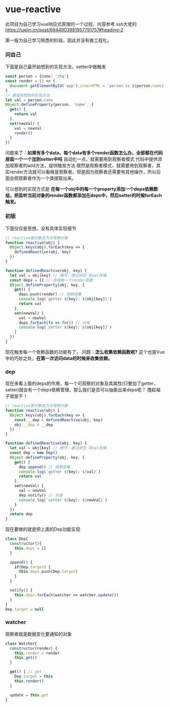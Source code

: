 # vue-reactive

此项目为自己学习vue响应式原理的一个过程，内容参考 ssh大佬的 https://juejin.im/post/6844903981957791757#heading-2

第一版为自己学习熟悉的阶段，因此并没有做工程化。

### 问自己
下面是自己最开始想到的实现方法，setter中做触发
```js
const person = {name: 'zhq'}
const render = () => {
  document.getElementById('app').innerHTML = `person is ${person.name}`
}
// 最容易想到的实现方法
let val = person.name
Object.defineProperty(person, 'name', {
  get() {
    return val
  },
  set(newVal) {
    val = newVal
    render()
  }
})
```
问题来了：__如果有多个data，每个data有多个render函数怎么办，全部都在代码层面一个一个加到setter中吗__
自动化一点，就需要用到观察者模式
代码中提供添加观察者的add方法，提供触发方法
既然是观察者模式，就需要用到观察者，其实render方法就可以看做是观察者，但是因为观察者还需要有其他操作，所以后面会把观察者作为一个类提取出来。

可以想到的实现方式是
__在每一个obj中的每一个property添加一个deps依赖数组，把监听当前对象的render函数都添加在deps中，然后setter的时候forEach触发。__

### 初版
下面仅仅是思想，没有具体实现细节
```js
// reactive使对象变为可观察对象
function reactive(obj) {
  Object.keys(obj).forEach(key => {
    definedReactive(obj, key)
  })
}

function definedReactive(obj, key) {
  let val = obj[key] // 细节：通过闭包 将val存储
  const deps = [] // 存储每一个render函数
  Object.defineProperty(obj, key, {
    get() {
      deps.push(render) // 依赖收集 
      console.log(`getter ${key}: ${obj[key]}`)
      return val
    },
    set(newVal) {
      val = newVal
      deps.forEach(fn => fn()) // 分发
      console.log(`setter ${key}: ${obj[key]}`)
    }
  })
}
```
现在触发每一个依赖函数的功能有了，
问题：__怎么收集依赖函数呢?__
这个也是Vue中的巧妙之处，__在第一次访问data的时候来收集依赖。__

### dep
现在来看上面的deps的作用，每一个可观察的对象及其属性(只要加了getter，setter)就会有一个deps依赖管理，那么我们是否可以抽象出来deps呢？
撸起袖子就是干！
```js
// reactive使对象变为可观察对象
function reactive(obj) {
  Object.keys(obj).forEach(key => {
    const __dep = definedReactive(obj, key)
    obj.__dep = __dep
  })
}

function definedReactive(obj, key) {
  let val = obj[key] // 细节：通过闭包 将val存储
  const dep = new Dep()
  Object.defineProperty(obj, key, {
    get() {
      dep.append() // 依赖收集 
      console.log(`getter ${key}: ${val}`)
      return val
    },
    set(newVal) {
      val = newVal
      dep.notify() // 分发
      console.log(`setter ${key}: ${newVal}`)
    }
  })
  return dep
}
```
现在要做的就是把上面的Dep功能实现
```js
class Dep{
  constructor(){
    this.deps = []
  }

  append() {
    if(Dep.target) {
      this.deps.push(Dep.target)
    }
  }

  notify() {
    this.deps.forEach(watcher => watcher.update())
  }
}
Dep.target = null
```

### watcher
观察者就是数据变化要通知的对象
```js
class Watcher{
  constructor(render) {
    this.render = render
    this.get()
  }

  get() { // get
    Dep.target = this
    this.render()
  }

  update = this.get
}
```

